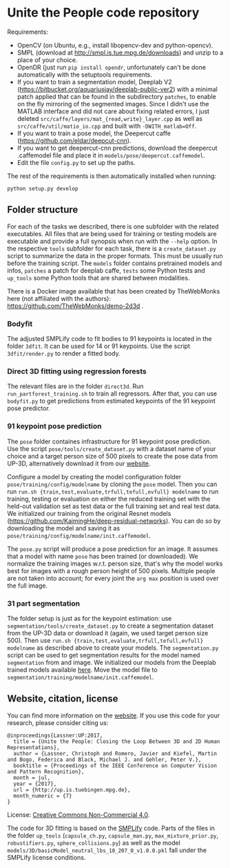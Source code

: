 # Unite the People code repository

Requirements:

* OpenCV (on Ubuntu, e.g., install libopencv-dev and python-opencv).
* SMPL (download at http://smpl.is.tue.mpg.de/downloads) and unzip to a 
  place of your choice.
* OpenDR (just run `pip install opendr`, unfortunately can't be done
  automatically with the setuptools requirements.
* If you want to train a segmentation model, Deeplab V2
  (https://bitbucket.org/aquariusjay/deeplab-public-ver2) with a minimal patch
  applied that can be found in the subdirectory `patches`, to enable on the fly
  mirroring of the segmented images. Since I didn't use the MATLAB interface and
  did not care about fixing related errors, I just deleted
  `src/caffe/layers/mat_{read,write}_layer.cpp` as well as
  `src/caffe/util/matio_io.cpp` and built with `-DWITH_matlab=Off`.
* If you want to train a pose model, the Deepercut caffe
  (https://github.com/eldar/deepcut-cnn).
* If you want to get deepercut-cnn predictions, download the deepercut
  .caffemodel file and place it in `models/pose/deepercut.caffemodel`.
* Edit the file `config.py` to set up the paths.

The rest of the requirements is then automatically installed when running:

```
python setup.py develop
```

## Folder structure

For each of the tasks we described, there is one subfolder with the related
executables. All files that are being used for training or testing models are
executable and provide a full synopsis when run with the `--help` option. In the
respective `tools` subfolder for each task, there is a `create_dataset.py`
script to summarize the data in the proper formats. This must be usually run
before the training script. The `models` folder contains pretrained models and
infos, `patches` a patch for deeplab caffe, `tests` some Python tests and
`up_tools` some Python tools that are shared between modalities.

There is a Docker image available that has been created by TheWebMonks here (not
affiliated with the authors): https://github.com/TheWebMonks/demo-2d3d .

### Bodyfit

The adjusted SMPLify code to fit bodies to 91 keypoints is located in the folder
`3dfit`. It can be used for 14 or 91 keypoints. Use the script `3dfit/render.py`
to render a fitted body.

### Direct 3D fitting using regression forests

The relevant files are in the folder `direct3d`. Run
`run_partforest_training.sh` to train all regressors. After that, you can use
`bodyfit.py` to get predictions from estimated keypoints of the 91 keypoint pose
predictor.

### 91 keypoint pose prediction

The `pose` folder containes infrastructure for 91 keypoint pose prediction. Use
the script `pose/tools/create_dataset.py` with a dataset name of your choice and
a target person size of 500 pixels to create the pose data from UP-3D,
alternatively download it from our [website](http://up.is.tuebingen.mpg.de).

Configure a model by creating the model configuration folder
`pose/training/config/modelname` by cloning the `pose` model. Then you can run
`run.sh {train,test,evaluate,trfull,tefull,evfull} modelname` to run training,
testing or evaluation on either the reduced training set with the held-out
validation set as test data or the full training set and real test data. We
initialized our training from the original Resnet models
(https://github.com/KaimingHe/deep-residual-networks). You can do so by
downloading the model and saving it as
`pose/training/config/modelname/init.caffemodel`.


The `pose.py` script will produce a pose prediction for an image. It assumes
that a model with name `pose` has been trained (or downloaded). We normalize the
training images w.r.t. person size, that's why the model works best for images
with a rough person height of 500 pixels. Multiple people are not taken into
account; for every joint the `arg max` position is used over the full image.

### 31 part segmentation

The folder setup is just as for the keypoint estimation: use
`segmentation/tools/create_dataset.py` to create a segmentation dataset from the
UP-3D data or download it (again, we used target person size 500). Then use
`run.sh {train,test,evaluate,trfull,tefull,evfull} modelname` as described above
to create your models. The `segmentation.py` script can be used to get
segmentation results for the model named `segmentation` from and image. We
initialized our models from the Deeplab trained models available
[here](http://liangchiehchen.com/projects/DeepLabv2_resnet.html). Move the
model file to `segmentation/training/modelname/init.caffemodel`.

## Website, citation, license

You can find more information on the [website](http://up.is.tuebingen.mpg.de).
If you use this code for your research, please consider citing us:

```
@inproceedings{Lassner:UP:2017,
  title = {Unite the People: Closing the Loop Between 3D and 2D Human Representations},
  author = {Lassner, Christoph and Romero, Javier and Kiefel, Martin and Bogo, Federica and Black, Michael J. and Gehler, Peter V.},
  booktitle = {Proceedings of the IEEE Conference on Computer Vision and Pattern Recognition},
  month = jul,
  year = {2017},
  url = {http://up.is.tuebingen.mpg.de},
  month_numeric = {7}
}
```

License: [Creative Commons Non-Commercial 4.0](https://creativecommons.org/licenses/by-nc/4.0/).

The code for 3D fitting is based on the [SMPLify](http://smplify.is.tue.mpg.de)
code. Parts of the files in the folder `up_tools` (`capsule_ch.py`,
`capsule_man.py`, `max_mixture_prior.py`, `robustifiers.py`,
`sphere_collisions.py`) as well as the model
`models/3D/basicModel_neutral_lbs_10_207_0_v1.0.0.pkl` fall under the SMPLify
license conditions.
